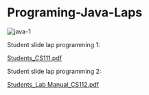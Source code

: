 # Programing-Java-Laps


![java-1](https://user-images.githubusercontent.com/70041510/146640353-722671de-aabc-4ad3-b891-93f27b923816.jpg)

Student slide lap programming 1:

[Students_CS111.pdf](https://github.com/ghada233/Programing-Java-Laps/files/7739196/Students_CS111.pdf)

Student slide lap programming 2:

[Students_Lab Manual_CS112.pdf](https://github.com/ghada233/Programing-Java-Laps/files/7739198/Students_Lab.Manual_CS112.pdf)
